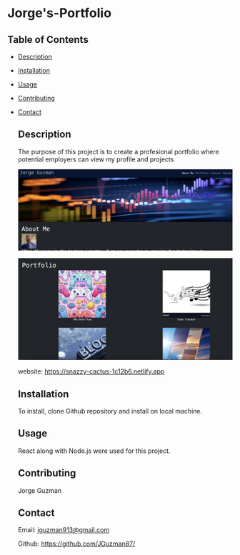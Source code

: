 # Jorge's-Portfolio

 ## Table of Contents
- [Description](#description) 
- [Installation](#installation)
- [Usage](#usage)
- [Contributing](#contributing)
- [Contact](#contact)
 

  ## Description

  The purpose of this project is to create a profesional portfolio where potential employers can view my profile and projects

  ![alt text](/public/images/image.png)

  ![alt text](/public/images/image-1.png)

  
  
  website: https://snazzy-cactus-1c12b6.netlify.app
  ## Installation

  To install, clone Github repository and install on local machine.
  
  ## Usage

  React along with Node.js were used for this project.

  ## Contributing
  Jorge Guzman

  
  ## Contact
  Email: jguzman913@gmail.com

  Github: https://github.com/JGuzman87/
